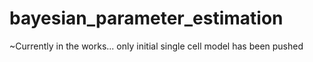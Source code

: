 # bayesian_parameter_estimation

~Currently in the works... only initial single cell model has been pushed
